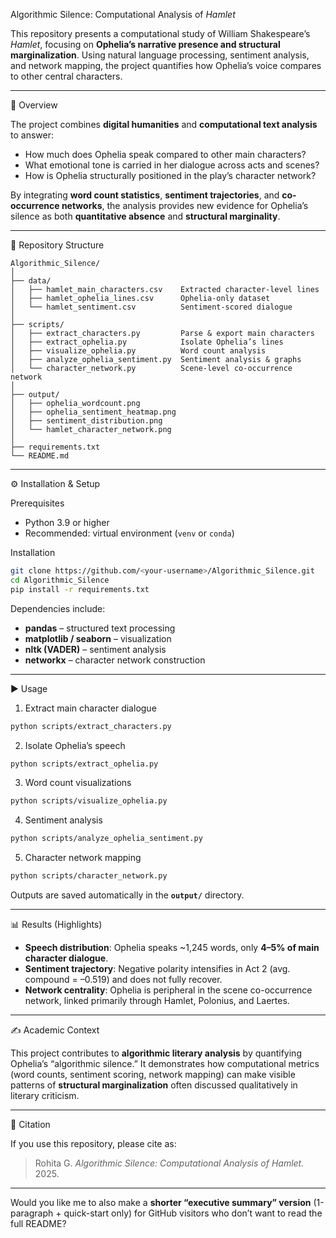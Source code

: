  Algorithmic Silence: Computational Analysis of *Hamlet*

This repository presents a computational study of William Shakespeare’s *Hamlet*, focusing on **Ophelia’s narrative presence and structural marginalization**. Using natural language processing, sentiment analysis, and network mapping, the project quantifies how Ophelia’s voice compares to other central characters.

---

 📌 Overview

The project combines **digital humanities** and **computational text analysis** to answer:

* How much does Ophelia speak compared to other main characters?
* What emotional tone is carried in her dialogue across acts and scenes?
* How is Ophelia structurally positioned in the play’s character network?

By integrating **word count statistics**, **sentiment trajectories**, and **co-occurrence networks**, the analysis provides new evidence for Ophelia’s silence as both **quantitative absence** and **structural marginality**.

---

 📂 Repository Structure

```
Algorithmic_Silence/
│
├── data/                    
│   ├── hamlet_main_characters.csv    Extracted character-level lines
│   ├── hamlet_ophelia_lines.csv      Ophelia-only dataset
│   └── hamlet_sentiment.csv          Sentiment-scored dialogue
│
├── scripts/                
│   ├── extract_characters.py         Parse & export main characters
│   ├── extract_ophelia.py            Isolate Ophelia’s lines
│   ├── visualize_ophelia.py          Word count analysis
│   ├── analyze_ophelia_sentiment.py  Sentiment analysis & graphs
│   └── character_network.py          Scene-level co-occurrence network
│
├── output/                  
│   ├── ophelia_wordcount.png
│   ├── ophelia_sentiment_heatmap.png
│   ├── sentiment_distribution.png
│   └── hamlet_character_network.png
│
├── requirements.txt
└── README.md
```

---

 ⚙️ Installation & Setup

 Prerequisites

* Python 3.9 or higher
* Recommended: virtual environment (`venv` or `conda`)

 Installation

```bash
git clone https://github.com/<your-username>/Algorithmic_Silence.git
cd Algorithmic_Silence
pip install -r requirements.txt
```

Dependencies include:

* **pandas** – structured text processing
* **matplotlib / seaborn** – visualization
* **nltk (VADER)** – sentiment analysis
* **networkx** – character network construction

---

 ▶️ Usage

 1. Extract main character dialogue

```bash
python scripts/extract_characters.py
```

 2. Isolate Ophelia’s speech

```bash
python scripts/extract_ophelia.py
```

 3. Word count visualizations

```bash
python scripts/visualize_ophelia.py
```

 4. Sentiment analysis

```bash
python scripts/analyze_ophelia_sentiment.py
```

 5. Character network mapping

```bash
python scripts/character_network.py
```

Outputs are saved automatically in the **`output/`** directory.

---

 📊 Results (Highlights)

* **Speech distribution**: Ophelia speaks \~1,245 words, only **4–5% of main character dialogue**.
* **Sentiment trajectory**: Negative polarity intensifies in Act 2 (avg. compound = –0.519) and does not fully recover.
* **Network centrality**: Ophelia is peripheral in the scene co-occurrence network, linked primarily through Hamlet, Polonius, and Laertes.

---

 ✍️ Academic Context

This project contributes to **algorithmic literary analysis** by quantifying Ophelia’s “algorithmic silence.”
It demonstrates how computational metrics (word counts, sentiment scoring, network mapping) can make visible patterns of **structural marginalization** often discussed qualitatively in literary criticism.

---

 📜 Citation

If you use this repository, please cite as:

> Rohita G. *Algorithmic Silence: Computational Analysis of Hamlet.* 2025.

---

Would you like me to also make a **shorter “executive summary” version** (1-paragraph + quick-start only) for GitHub visitors who don’t want to read the full README?
